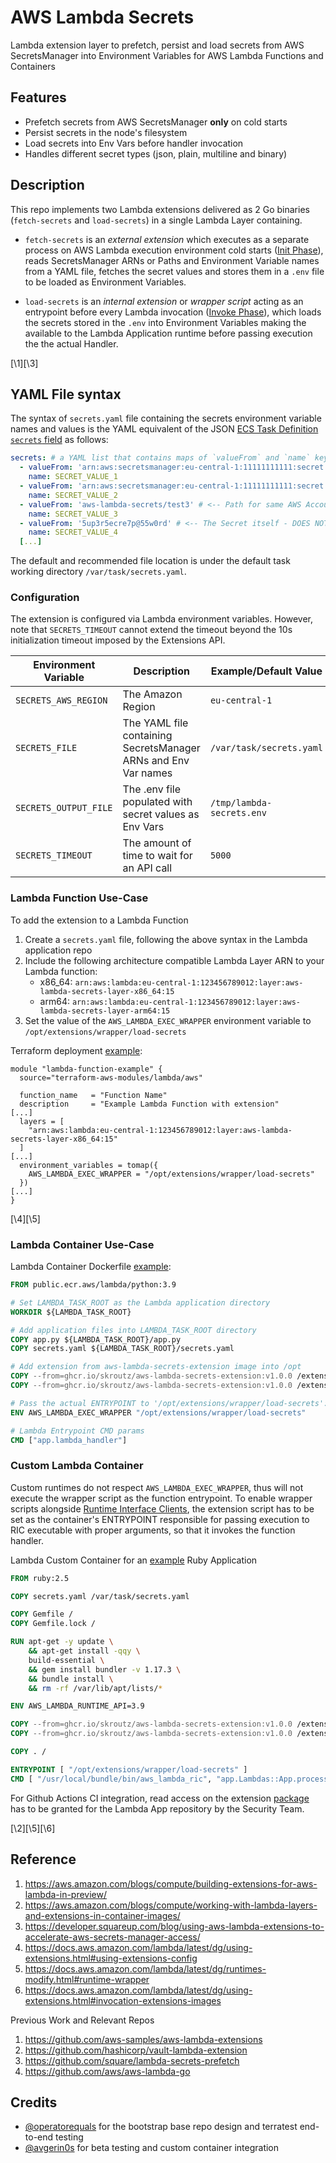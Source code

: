 # AWS Lambda Secrets

Lambda extension layer to prefetch, persist and load secrets from AWS SecretsManager into Environment Variables for AWS Lambda Functions and Containers

## Features

* Prefetch secrets from AWS SecretsManager **only** on cold starts
* Persist secrets in the node's filesystem
* Load secrets into Env Vars before handler invocation
* Handles different secret types (json, plain, multiline and binary)

## Description

This repo implements two Lambda extensions delivered as 2 Go binaries (`fetch-secrets` and `load-secrets`) in a single Lambda Layer containing.

* `fetch-secrets` is an *external extension* which executes as a separate process on AWS Lambda execution environment cold starts ([Init Phase](https://docs.aws.amazon.com/lambda/latest/dg/lambda-runtime-environment.html#runtimes-lifecycle-ib)), reads SecretsManager ARNs or Paths and Environment Variable names from a YAML file, fetches the secret values and stores them in a `.env` file to be loaded as Environment Variables.

* `load-secrets` is an *internal extension* or *wrapper script* acting as an entrypoint before every Lambda invocation ([Invoke Phase](https://docs.aws.amazon.com/lambda/latest/dg/lambda-runtime-environment.html#runtimes-lifecycle-invoke)), which loads the secrets stored in the `.env` into Environment Variables making the available to the Lambda Application runtime before passing execution the the actual Handler.

[\1][\3]

## YAML File syntax

The syntax of `secrets.yaml` file containing the secrets environment variable names and values is the YAML equivalent of the JSON [ECS Task Definition `secrets` field](https://docs.aws.amazon.com/AmazonECS/latest/developerguide/task_definition_parameters.html#secrets) as follows:

```yaml
secrets: # a YAML list that contains maps of `valueFrom` and `name` keys
  - valueFrom: 'arn:aws:secretsmanager:eu-central-1:11111111111:secret:aws-lambda-secrets/test1-VeF2Fu' # <-- Full ARN - Works!
    name: SECRET_VALUE_1
  - valueFrom: 'arn:aws:secretsmanager:eu-central-1:11111111111:secret:aws-lambda-secrets/test2' # <-- ARN without suffix - Works!
    name: SECRET_VALUE_2
  - valueFrom: 'aws-lambda-secrets/test3' # <-- Path for same AWS Account secrets - Works!
    name: SECRET_VALUE_3
  - valueFrom: '5up3r5ecre7p@55w0rd' # <-- The Secret itself - DOES NOT WORK!
    name: SECRET_VALUE_4
  [...]
```

The default and recommended file location is under the default task working directory `/var/task/secrets.yaml`.

### Configuration

The extension is configured via Lambda environment variables. However, note that `SECRETS_TIMEOUT` cannot extend the timeout beyond the 10s initialization timeout imposed by the Extensions API.

| Environment Variable | Description | Example/Default Value |
|---|---|---|
|`SECRETS_AWS_REGION`| The Amazon Region | `eu-central-1` |
|`SECRETS_FILE`| The YAML file containing SecretsManager ARNs and Env Var names | `/var/task/secrets.yaml` |
|`SECRETS_OUTPUT_FILE`| The .env file populated with secret values as Env Vars | `/tmp/lambda-secrets.env` |
|`SECRETS_TIMEOUT`| The amount of time to wait for an API call | `5000` |

### Lambda Function Use-Case

To add the extension to a Lambda Function
1. Create a `secrets.yaml` file, following the above syntax in the Lambda application repo
2. Include the following architecture compatible Lambda Layer ARN to your Lambda function:
   * x86_64: `arn:aws:lambda:eu-central-1:123456789012:layer:aws-lambda-secrets-layer-x86_64:15`
   * arm64: `arn:aws:lambda:eu-central-1:123456789012:layer:aws-lambda-secrets-layer-arm64:15`
3. Set the value of the `AWS_LAMBDA_EXEC_WRAPPER` environment variable to `/opt/extensions/wrapper/load-secrets`

Terraform deployment [example](https://github.com/skroutz/aws-secretsmanager-lambda-example/blob/main/terraform/lambda-function.tf#L1):

```hcl
module "lambda-function-example" {
  source="terraform-aws-modules/lambda/aws"

  function_name   = "Function Name"
  description     = "Example Lambda Function with extension"
[...]
  layers = [
    "arn:aws:lambda:eu-central-1:123456789012:layer:aws-lambda-secrets-layer-x86_64:15"
  ]
[...]
  environment_variables = tomap({
    AWS_LAMBDA_EXEC_WRAPPER = "/opt/extensions/wrapper/load-secrets"
  })
[...]
}
```
[\4][\5]

### Lambda Container Use-Case 

Lambda Container Dockerfile [example](https://github.com/skroutz/aws-secretsmanager-lambda-example/blob/main/lambda-container/Dockerfile):

```dockerfile
FROM public.ecr.aws/lambda/python:3.9

# Set LAMBDA_TASK_ROOT as the Lambda application directory
WORKDIR ${LAMBDA_TASK_ROOT}

# Add application files into LAMBDA_TASK_ROOT directory
COPY app.py ${LAMBDA_TASK_ROOT}/app.py
COPY secrets.yaml ${LAMBDA_TASK_ROOT}/secrets.yaml

# Add extension from aws-lambda-secrets-extension image into /opt
COPY --from=ghcr.io/skroutz/aws-lambda-secrets-extension:v1.0.0 /extension/fetch-secrets /opt/extensions/fetch-secrets
COPY --from=ghcr.io/skroutz/aws-lambda-secrets-extension:v1.0.0 /extension/wrapper/load-secrets /opt/extensions/wrapper/load-secrets

# Pass the actual ENTRYPOINT to '/opt/extensions/wrapper/load-secrets':
ENV AWS_LAMBDA_EXEC_WRAPPER "/opt/extensions/wrapper/load-secrets"

# Lambda Entrypoint CMD params
CMD ["app.lambda_handler"]
```

### Custom Lambda Container

Custom runtimes do not respect `AWS_LAMBDA_EXEC_WRAPPER`, thus will not execute the wrapper script as the function entrypoint. To enable wrapper scripts alongside [Runtime Interface Clients](https://docs.aws.amazon.com/lambda/latest/dg/runtimes-images.html#runtimes-api-client), the extension script has to be set as the container's ENTRYPOINT responsible for passing execution to RIC executable with proper arguments, so that it invokes the function handler.

Lambda Custom Container for an [example](https://github.com/skroutz/aws-secretsmanager-lambda-example/tree/main/lambda-custom-container) Ruby Application

```dockerfile
FROM ruby:2.5

COPY secrets.yaml /var/task/secrets.yaml

COPY Gemfile /
COPY Gemfile.lock /

RUN apt-get -y update \
    && apt-get install -qqy \
    build-essential \
    && gem install bundler -v 1.17.3 \
    && bundle install \
    && rm -rf /var/lib/apt/lists/*

ENV AWS_LAMBDA_RUNTIME_API=3.9

COPY --from=ghcr.io/skroutz/aws-lambda-secrets-extension:v1.0.0 /extension/fetch-secrets /opt/extensions/fetch-secrets
COPY --from=ghcr.io/skroutz/aws-lambda-secrets-extension:v1.0.0 /extension/wrapper/load-secrets /opt/extensions/wrapper/load-secrets

COPY . /

ENTRYPOINT [ "/opt/extensions/wrapper/load-secrets" ]
CMD [ "/usr/local/bundle/bin/aws_lambda_ric", "app.Lambdas::App.process"]
```

For Github Actions CI integration, read access on the extension [package](https://github.com/skroutz/aws-lambda-secrets/pkgs/container/aws-lambda-secrets-extension) has to be granted for the Lambda App repository by the Security Team.

[\2][\5][\6]

## Reference
1. https://aws.amazon.com/blogs/compute/building-extensions-for-aws-lambda-in-preview/
2. https://aws.amazon.com/blogs/compute/working-with-lambda-layers-and-extensions-in-container-images/
3. https://developer.squareup.com/blog/using-aws-lambda-extensions-to-accelerate-aws-secrets-manager-access/
4. https://docs.aws.amazon.com/lambda/latest/dg/using-extensions.html#using-extensions-config
5. https://docs.aws.amazon.com/lambda/latest/dg/runtimes-modify.html#runtime-wrapper
6. https://docs.aws.amazon.com/lambda/latest/dg/using-extensions.html#invocation-extensions-images

Previous Work and Relevant Repos
1. https://github.com/aws-samples/aws-lambda-extensions
2. https://github.com/hashicorp/vault-lambda-extension
3. https://github.com/square/lambda-secrets-prefetch
4. https://github.com/aws/aws-lambda-go

## Credits
* [@operatorequals](https://github.com/operatorequals) for the bootstrap base repo design and terratest end-to-end testing
* [@avgerin0s](https://github.com/avgerin0s) for beta testing and custom container integration